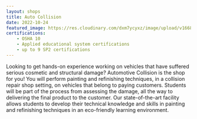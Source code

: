 ```yaml
---
layout: shops
title: Auto Collision
date: 2022-10-24
featured_image: https://res.cloudinary.com/dxm7ycyxz/image/upload/v1668016932/2022/04/clarity-coat-nr-9yu-ERTM-unsplash-1_sz2qbw.jpg
certifications:
    - OSHA 10
    - Applied educational system certifications
    - up to 9 SP2 certifications
---
```


Looking to get hands-on experience working on vehicles that have suffered serious cosmetic and structural damage? Automotive Collision is the shop for you! You will perform painting and refinishing techniques, in a collision repair shop setting, on vehicles that belong to paying customers. Students will be part of the process from assessing the damage, all the way to delivering the final product to the customer. Our state-of-the-art facility allows students to develop their technical knowledge and skills in painting and refinishing techniques in an eco-friendly learning environment.